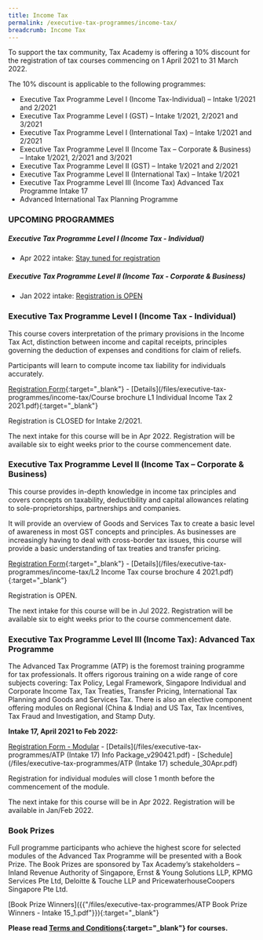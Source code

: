 ```yaml
---
title: Income Tax
permalink: /executive-tax-programmes/income-tax/
breadcrumb: Income Tax
---
```

To support the tax community, Tax Academy is offering a 10% discount for the registration of tax courses commencing on 1 April 2021 to 31 March 2022.  

The 10% discount is applicable to the following programmes: 
- Executive Tax Programme Level I (Income Tax-Individual) – Intake 1/2021 and 2/2021
- Executive Tax Programme Level I (GST) – Intake 1/2021, 2/2021 and 3/2021
- Executive Tax Programme Level I (International Tax) – Intake 1/2021 and 2/2021
- Executive Tax Programme Level II (Income Tax – Corporate &amp; Business) – Intake 1/2021, 2/2021 and 3/2021
- Executive Tax Programme Level II (GST) – Intake 1/2021 and 2/2021
- Executive Tax Programme Level II (International Tax) – Intake 1/2021
- Executive Tax Programme Level III (Income Tax) Advanced Tax Programme Intake 17
- Advanced International Tax Planning Programme


### **UPCOMING PROGRAMMES**
##### **Executive Tax Programme Level I (Income Tax - Individual)**

* Apr 2022 intake: [Stay tuned for registration](/executive-tax-programmes/income-tax/#etp1oct-ta-id) 

##### **Executive Tax Programme Level II (Income Tax - Corporate &amp; Business)**

* Jan 2022 intake: [Registration is OPEN](/executive-tax-programmes/income-tax/#etp2sep-ta-id) 

<a id="etp1oct-ta-id"></a>
### **Executive Tax Programme Level I (Income Tax - Individual)**

This course covers interpretation of the primary provisions in the Income Tax Act, distinction between income and capital receipts, principles governing the deduction of expenses and conditions for claim of reliefs.

Participants will learn to compute income tax liability for individuals accurately.

[Registration Form](https://docs.google.com/forms/d/1qlROg7tvmBHK1uGxUPWOXmus2_emrH-2rgB-VY0KJdU/edit){:target="_blank"} - [Details](/files/executive-tax-programmes/income-tax/Course brochure L1 Individual Income Tax 2 2021.pdf){:target="_blank"} 

Registration is CLOSED for Intake 2/2021.

The next intake for this course will be in Apr 2022.  Registration will be available six to eight weeks prior to the course commencement date.

<a id="etp2sep-ta-id"></a>
### **Executive Tax Programme Level II (Income Tax – Corporate & Business)**

This course provides in-depth knowledge in income tax principles and covers concepts on taxability, deductibility and capital allowances relating to sole-proprietorships, partnerships and companies.

It will provide an overview of Goods and Services Tax to create a basic level of awareness in most GST concepts and principles. As businesses are increasingly having to deal with cross-border tax issues, this course will provide a basic understanding of tax treaties and transfer pricing.

[Registration Form](https://docs.google.com/forms/d/17a-qp7VnRffizgpCpkvpFwpoWknutgMtX3VOp1ai6q0/edit){:target="_blank"} -  [Details](/files/executive-tax-programmes/income-tax/L2 Income Tax course brochure 4 2021.pdf){:target="_blank"} 

Registration is OPEN.  

The next intake for this course will be in Jul 2022. Registration will be available six to eight weeks prior to the course commencement date.

<a id="atp-ta-id"></a>
### **Executive Tax Programme Level III (Income Tax): Advanced Tax Programme**

The Advanced Tax Programme (ATP) is the foremost training programme for tax professionals. It offers rigorous training on a wide range of core subjects covering: Tax Policy, Legal Framework, Singapore Individual and Corporate Income Tax, Tax Treaties, Transfer Pricing, International Tax Planning and Goods and Services Tax. There is also an elective component offering modules on Regional (China &amp; India) and US Tax, Tax Incentives, Tax Fraud and Investigation, and Stamp Duty.

**Intake 17, April 2021 to Feb 2022:**

[Registration Form - Modular](https://docs.google.com/forms/d/e/1FAIpQLScOmVNz_yMOJwG7c8QPNRHwCpzk2vg7jIjfnF2-8BSVSTNP6Q/viewform?usp=sf_link) - [Details](/files/executive-tax-programmes/ATP (Intake 17) Info Package_v290421.pdf) - [Schedule](/files/executive-tax-programmes/ATP (Intake 17) schedule_30Apr.pdf)

Registration for individual modules will close 1 month before the commencement of the module.

The next intake for this course will be in Apr 2022. Registration will be available in Jan/Feb 2022.


### **Book Prizes**

Full programme participants who achieve the highest score for selected modules of the Advanced Tax Programme will be presented with a Book Prize. The Book Prizes are sponsored by Tax Academy’s stakeholders – Inland Revenue Authority of Singapore, Ernst &amp; Young Solutions LLP, KPMG Services Pte Ltd, Deloitte &amp; Touche LLP and PricewaterhouseCoopers Singapore Pte Ltd.

[Book Prize Winners]({{"/files/executive-tax-programmes/ATP Book Prize Winners - Intake 15_1.pdf"}}){:target="_blank"}

**Please read [Terms and Conditions](https://production-iras-tax-academy.netlify.com/executive-tax-programmes/terms-and-conditions/){:target="_blank"} for courses.**